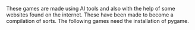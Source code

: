 These games are made using AI tools and also with the help of some websites found on the internet. These have been made to become a compilation of sorts. The following games need the installation of pygame.
